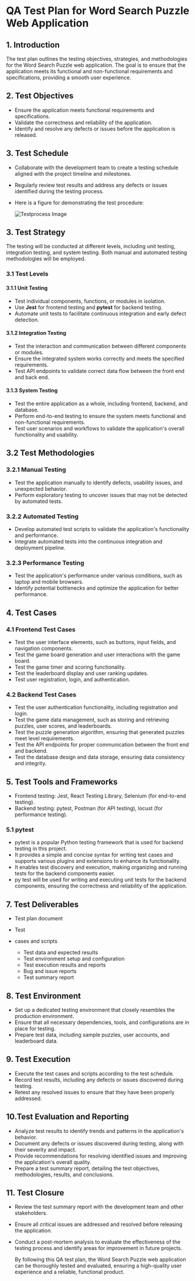 # QA Test Plan for Word Search Puzzle Web Application

## 1. Introduction

The test plan outlines the testing objectives, strategies, and methodologies for the Word Search Puzzle web application. The goal is to ensure that the application meets its functional and non-functional requirements and specifications, providing a smooth user experience.

## 2. Test Objectives

- Ensure the application meets functional requirements and specifications.
- Validate the correctness and reliability of the application.
- Identify and resolve any defects or issues before the application is released.

## 3. Test Schedule

- Collaborate with the development team to create a testing schedule aligned with the project timeline and milestones.
- Regularly review test results and address any defects or issues identified during the testing process.
- Here is a figure for demonstrating the test procedure:

  ![Testprocess Image](../../images/testProcess.png)

## 3. Test Strategy

The testing will be conducted at different levels, including unit testing, integration testing, and system testing. Both manual and automated testing methodologies will be employed.

### 3.1 Test Levels

#### 3.1.1 Unit Testing

- Test individual components, functions, or modules in isolation.
- Use **Jest** for frontend testing and **pytest** for backend testing.
- Automate unit tests to facilitate continuous integration and early defect detection.

#### 3.1.2 Integration Testing

- Test the interaction and communication between different components or modules.
- Ensure the integrated system works correctly and meets the specified requirements.
- Test API endpoints to validate correct data flow between the front end and back end.

#### 3.1.3 System Testing

- Test the entire application as a whole, including frontend, backend, and database.
- Perform end-to-end testing to ensure the system meets functional and non-functional requirements.
- Test user scenarios and workflows to validate the application's overall functionality and usability.

## 3.2 Test Methodologies

### 3.2.1 Manual Testing

- Test the application manually to identify defects, usability issues, and unexpected behavior.
- Perform exploratory testing to uncover issues that may not be detected by automated tests.

### 3.2.2 Automated Testing

- Develop automated test scripts to validate the application's functionality and performance.
- Integrate automated tests into the continuous integration and deployment pipeline.

### 3.2.3 Performance Testing

- Test the application's performance under various conditions, such as laptop and mobile browsers.
- Identify potential bottlenecks and optimize the application for better performance.

## 4. Test Cases

### 4.1 Frontend Test Cases

- Test the user interface elements, such as buttons, input fields, and navigation components.
- Test the game board generation and user interactions with the game board.
- Test the game timer and scoring functionality.
- Test the leaderboard display and user ranking updates.
- Test user registration, login, and authentication.

### 4.2 Backend Test Cases

- Test the user authentication functionality, including registration and login.
- Test the game data management, such as storing and retrieving puzzles, user scores, and leaderboards.
- Test the puzzle generation algorithm, ensuring that generated puzzles meet level requirements.
- Test the API endpoints for proper communication between the front end and backend.
- Test the database design and data storage, ensuring data consistency and integrity.

## 5. Test Tools and Frameworks

- Frontend testing: Jest, React Testing Library, Selenium (for end-to-end testing).
- Backend testing: pytest, Postman (for API testing), locust (for performance testing).

### 5.1 pytest

- pytest is a popular Python testing framework that is used for backend testing in this project.
- It provides a simple and concise syntax for writing test cases and supports various plugins and extensions to enhance its functionality.
- It enables test discovery and execution, making organizing and running tests for the backend components easier.
- py test will be used for writing and executing unit tests for the backend components, ensuring the correctness and reliability of the application.

## 7. Test Deliverables

- Test plan document
- Test
- cases and scripts

  - Test data and expected results
  - Test environment setup and configuration
  - Test execution results and reports
  - Bug and issue reports
  - Test summary report

## 8. Test Environment

- Set up a dedicated testing environment that closely resembles the production environment.
- Ensure that all necessary dependencies, tools, and configurations are in place for testing.
- Prepare test data, including sample puzzles, user accounts, and leaderboard data.

## 9. Test Execution

- Execute the test cases and scripts according to the test schedule.
- Record test results, including any defects or issues discovered during testing.
- Retest any resolved issues to ensure that they have been properly addressed.

## 10.Test Evaluation and Reporting

- Analyze test results to identify trends and patterns in the application's behavior.
- Document any defects or issues discovered during testing, along with their severity and impact.
- Provide recommendations for resolving identified issues and improving the application's overall quality.
- Prepare a test summary report, detailing the test objectives, methodologies, results, and conclusions.

## 11. Test Closure

- Review the test summary report with the development team and other stakeholders.
- Ensure all critical issues are addressed and resolved before releasing the application.
- Conduct a post-mortem analysis to evaluate the effectiveness of the testing process and identify areas for improvement in future projects.

  By following this QA test plan, the Word Search Puzzle web application can be thoroughly tested and evaluated, ensuring a high-quality user experience and a reliable, functional product.
